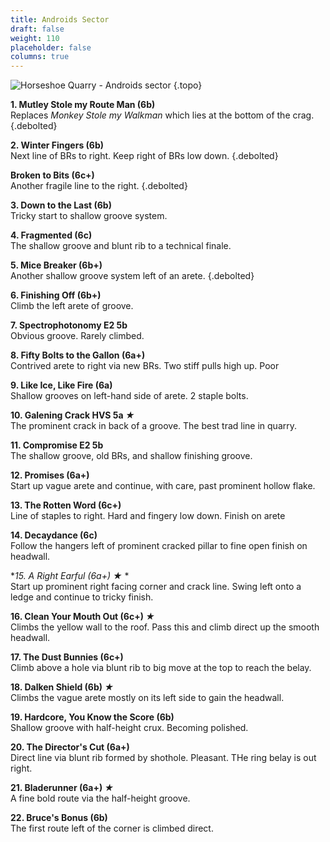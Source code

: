 ```yaml
---
title: Androids Sector
draft: false
weight: 110
placeholder: false
columns: true
---
```


![Horseshoe Quarry - Androids sector](/img/peak/stoney/Galening-1.jpg)
{.topo}

**1. Mutley Stole my Route Man (6b)**  
Replaces *Monkey Stole my Walkman* which lies at the bottom of the crag.
{.debolted}

**2. Winter Fingers (6b)**  
Next line of BRs to right. Keep right of BRs low down.
{.debolted}

**Broken to Bits (6c+)**  
Another fragile line to the right.
{.debolted}

**3. Down to the Last (6b)**  
Tricky start to shallow groove system.

**4. Fragmented (6c)**  
The shallow groove and blunt rib to a technical finale.

**5. Mice Breaker (6b+)**  
Another shallow groove system left of an arete.
{.debolted}

**6. Finishing Off (6b+)**  
Climb the left arete of groove.

**7. Spectrophotonomy E2 5b**  
Obvious groove. Rarely climbed.

**8. Fifty Bolts to the Gallon (6a+)**  
Contrived arete to right via new BRs. Two stiff pulls high up. Poor

**9. Like Ice, Like Fire (6a)**  
Shallow grooves on left-hand side of arete. 2 staple bolts.

**10. Galening Crack HVS 5a  *&starf;***  
The prominent crack in back of a groove. The best trad line in quarry.

**11. Compromise E2 5b**  
The shallow groove, old BRs, and shallow finishing groove.

**12. Promises (6a+)**  
Start up vague arete and continue, with care, past prominent hollow flake.

**13. The Rotten Word (6c+)**  
Line of staples to right. Hard and fingery low down. Finish on arete

**14. Decaydance (6c)**  
Follow the hangers left of prominent cracked pillar to fine open finish on headwall.

**15. A Right Earful (6a+)  *&starf;** *  
Start up prominent right facing corner and crack line. Swing left onto a ledge and continue to tricky finish.

**16. Clean Your Mouth Out (6c+)  *&starf;***  
Climbs the yellow wall to the roof. Pass this and climb direct up the smooth headwall.

**17. The Dust Bunnies (6c+)**  
Climb above a hole via blunt rib to big move at the top to reach the belay.

**18. Dalken Shield (6b)  *&starf;***  
Climbs the vague arete mostly on its left side to gain the headwall.

**19. Hardcore, You Know the Score (6b)**  
Shallow groove with half-height crux. Becoming polished.

**20. The Director's Cut (6a+)**  
Direct line via blunt rib formed by shothole. Pleasant. THe ring belay is out right.

**21. Bladerunner (6a+)  *&starf;***  
A fine bold route via the half-height groove.

**22. Bruce's Bonus (6b)**  
The first route left of the corner is climbed direct.